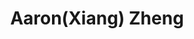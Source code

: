 ---
# Display name
title: Aaron(Xiang) Zheng

# Username (this should match your github username)
authors:
- umaaron

superuser: false

# Role/position e.g. Graduate student
role: Recent Masters student in Statistics 

# Organization membership
Organizations/Affiliations:
organizations:
- name: University of Manitoba
  url: http://umanitoba.ca/

# A list of your interests, add as many as you want
interests:
- Optimization 
- Machine Learning 
- business analysis 
 
# Social/Academic Networking, delete any items you don't want to use
social:
- icon: linkedin
  icon_pack: fab
  link: https://www.linkedin.com/in/aaron-xiang-zheng-2b575076/

user_groups:
- committee: members
  role: Project Ioto-international Member.
---